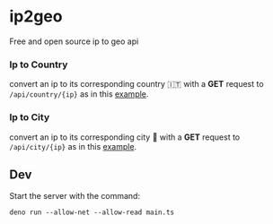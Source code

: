 # ip2geo

Free and open source ip to geo api

### Ip to Country

convert an ip to its corresponding country :it: with a **GET** request to `/api/country/{ip}` as in this [example](https://ip2geo.deno.dev/api/country/8.8.8.8).

### Ip to City

convert an ip to its corresponding city :statue_of_liberty: with a **GET** request to `/api/city/{ip}` as in this [example](https://ip2geo.deno.dev/api/city/8.8.8.8).


## Dev

Start the server with the command:

```
deno run --allow-net --allow-read main.ts
```
